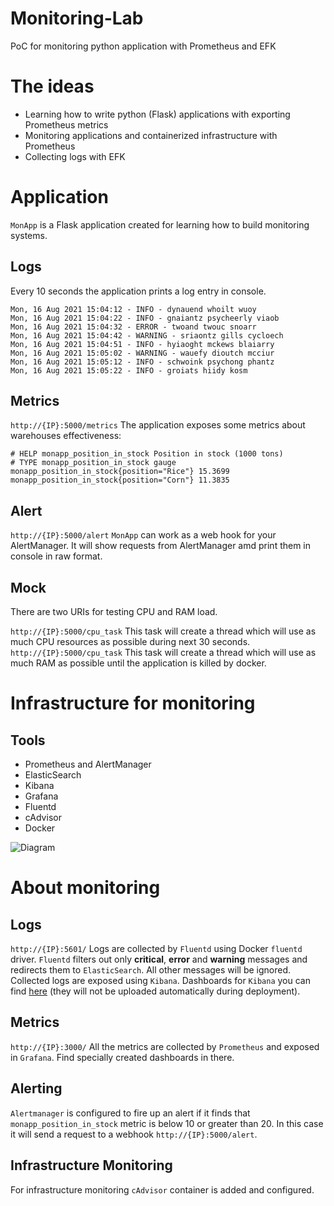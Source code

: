 # Monitoring-Lab
PoC for monitoring python application with Prometheus and EFK

# The ideas

- Learning how to write python (Flask) applications with exporting Prometheus metrics
- Monitoring applications and containerized infrastructure with Prometheus
- Collecting logs with EFK

# Application

```MonApp``` is a Flask application created for learning how to build monitoring systems.

## Logs

Every 10 seconds the application prints a log entry in console. 

```
Mon, 16 Aug 2021 15:04:12 - INFO - dynauend whoilt wuoy
Mon, 16 Aug 2021 15:04:22 - INFO - gnaiantz psycheerly viaob
Mon, 16 Aug 2021 15:04:32 - ERROR - twoand twouc snoarr
Mon, 16 Aug 2021 15:04:42 - WARNING - sriaontz gills cycloech
Mon, 16 Aug 2021 15:04:51 - INFO - hyiaoght mckews blaiarry
Mon, 16 Aug 2021 15:05:02 - WARNING - wauefy dioutch mcciur
Mon, 16 Aug 2021 15:05:12 - INFO - schwoink psychong phantz
Mon, 16 Aug 2021 15:05:22 - INFO - groiats hiidy kosm
```
## Metrics 

```http://{IP}:5000/metrics```
The application exposes some metrics about warehouses effectiveness:
```
# HELP monapp_position_in_stock Position in stock (1000 tons)
# TYPE monapp_position_in_stock gauge
monapp_position_in_stock{position="Rice"} 15.3699
monapp_position_in_stock{position="Corn"} 11.3835
```

## Alert

```http://{IP}:5000/alert```
```MonApp``` can work as a web hook for your AlertManager. It will show requests from AlertManager amd print them in console in raw format.

## Mock

There are two URIs for testing CPU and RAM load.

```http://{IP}:5000/cpu_task```
This task will create a thread which will use as much CPU resources as possible during next 30 seconds.
```http://{IP}:5000/cpu_task```
This task will create a thread which will use as much RAM as possible until the application is killed by docker.


# Infrastructure for monitoring

## Tools

- Prometheus and AlertManager
- ElasticSearch
- Kibana
- Grafana
- Fluentd
- cAdvisor
- Docker

![Diagram](/docs/diagram.png)


# About monitoring

## Logs

```http://{IP}:5601/```
Logs are collected by ```Fluentd``` using Docker ```fluentd``` driver. ```Fluentd``` filters out only **critical**, **error** and **warning** messages and redirects them to ```ElasticSearch```. All other messages will be ignored.
Collected logs are exposed using ```Kibana```. Dashboards for ```Kibana``` you can find [here](/kibana/MonApp.ndjson) (they will not be uploaded automatically during deployment).

## Metrics

```http://{IP}:3000/```
All the metrics are collected by ```Prometheus``` and exposed in ```Grafana```. Find specially created dashboards in there.

## Alerting

```Alertmanager``` is configured to fire up an alert if it finds that ```monapp_position_in_stock``` metric is below 10 or greater than 20. In this case it will send a request to a webhook ```http://{IP}:5000/alert```.

## Infrastructure Monitoring

For infrastructure monitoring ```cAdvisor``` container is added and configured.